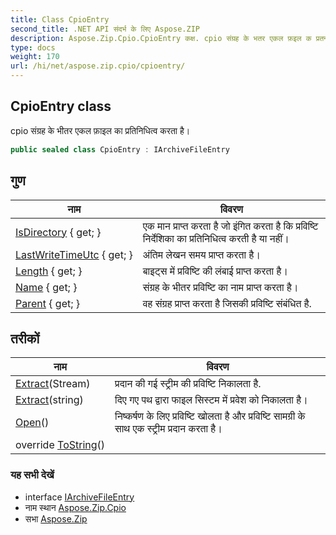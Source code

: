 ```yaml
---
title: Class CpioEntry
second_title: .NET API संदर्भ के लिए Aspose.ZIP
description: Aspose.Zip.Cpio.CpioEntry कक्ष. cpio संग्रह के भतर एकल फ़इल क प्रतनधत्व करत है
type: docs
weight: 170
url: /hi/net/aspose.zip.cpio/cpioentry/
---
```

## CpioEntry class

cpio संग्रह के भीतर एकल फ़ाइल का प्रतिनिधित्व करता है।

```csharp
public sealed class CpioEntry : IArchiveFileEntry
```

## गुण

| नाम | विवरण |
| --- | --- |
| [IsDirectory](../../aspose.zip.cpio/cpioentry/isdirectory/) { get; } | एक मान प्राप्त करता है जो इंगित करता है कि प्रविष्टि निर्देशिका का प्रतिनिधित्व करती है या नहीं। |
| [LastWriteTimeUtc](../../aspose.zip.cpio/cpioentry/lastwritetimeutc/) { get; } | अंतिम लेखन समय प्राप्त करता है। |
| [Length](../../aspose.zip.cpio/cpioentry/length/) { get; } | बाइट्स में प्रविष्टि की लंबाई प्राप्त करता है। |
| [Name](../../aspose.zip.cpio/cpioentry/name/) { get; } | संग्रह के भीतर प्रविष्टि का नाम प्राप्त करता है। |
| [Parent](../../aspose.zip.cpio/cpioentry/parent/) { get; } | वह संग्रह प्राप्त करता है जिसकी प्रविष्टि संबंधित है. |

## तरीकों

| नाम | विवरण |
| --- | --- |
| [Extract](../../aspose.zip.cpio/cpioentry/extract/#extract_1)(Stream) | प्रदान की गई स्ट्रीम की प्रविष्टि निकालता है. |
| [Extract](../../aspose.zip.cpio/cpioentry/extract/#extract)(string) | दिए गए पथ द्वारा फाइल सिस्टम में प्रवेश को निकालता है। |
| [Open](../../aspose.zip.cpio/cpioentry/open/)() | निष्कर्षण के लिए प्रविष्टि खोलता है और प्रविष्टि सामग्री के साथ एक स्ट्रीम प्रदान करता है। |
| override [ToString](../../aspose.zip.cpio/cpioentry/tostring/)() |  |

### यह सभी देखें

* interface [IArchiveFileEntry](../../aspose.zip/iarchivefileentry/)
* नाम स्थान [Aspose.Zip.Cpio](../../aspose.zip.cpio/)
* सभा [Aspose.Zip](../../)


